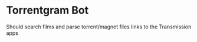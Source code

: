 # Torrentgram Bot

Should search films and parse torrent/magnet files links to the Transmission apps
